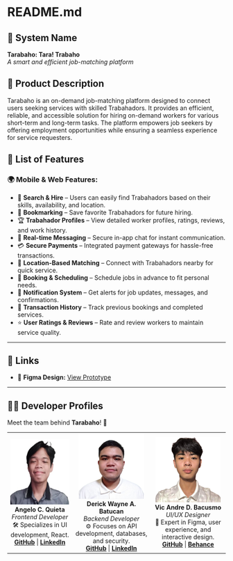 # README.md

## 📌 System Name
**Tarabaho: Tara! Trabaho**  
*A smart and efficient job-matching platform*

## 📝 Product Description
Tarabaho is an on-demand job-matching platform designed to connect users seeking services with skilled Trabahadors. It provides an efficient, reliable, and accessible solution for hiring on-demand workers for various short-term and long-term tasks. The platform empowers job seekers by offering employment opportunities while ensuring a seamless experience for service requesters.

## 🚀 List of Features
### 🌍 Mobile & Web Features:
- 🔎 **Search & Hire** – Users can easily find Trabahadors based on their skills, availability, and location.
- 📌 **Bookmarking** – Save favorite Trabahadors for future hiring.
- 🏆 **Trabahador Profiles** – View detailed worker profiles, ratings, reviews, and work history.
- 💬 **Real-time Messaging** – Secure in-app chat for instant communication.
- 💳 **Secure Payments** – Integrated payment gateways for hassle-free transactions.
- 📍 **Location-Based Matching** – Connect with Trabahadors nearby for quick service.
- 📅 **Booking & Scheduling** – Schedule jobs in advance to fit personal needs.
- 🔔 **Notification System** – Get alerts for job updates, messages, and confirmations.
- 📜 **Transaction History** – Track previous bookings and completed services.
- ⭐ **User Ratings & Reviews** – Rate and review workers to maintain service quality.

---

## 🔗 Links
- 🎨 **Figma Design:** [View Prototype](https://www.figma.com/design/t7sT86vAsmKiS64jiRoaW8/Untitled?node-id=0-1&t=dDjY4RlPTyR1ONwd-1)

---

## 👨‍💻 Developer Profiles
Meet the team behind **Tarabaho**! 🚀

<table align="center">
<tr>
  <td align="center">
    <img src="images/angelo.png" width="150" height="150"><br>
    <strong>Angelo C. Quieta</strong><br>
    <em>Frontend Developer</em><br>
    🛠 Specializes in UI development, React.<br>
    <a href="https://github.com/lowki0212"><strong>GitHub</strong></a> | 
    <a href="https://www.linkedin.com/in/angeloquieta"><strong>LinkedIn</strong></a>
  </td>
  <td align="center">
    <img src="images/derick.png" width="150" height="150"><br>
    <strong>Derick Wayne A. Batucan</strong><br>
    <em>Backend Developer</em><br>
    ⚙️ Focuses on API development, databases, and security.<br>
    <a href="https://github.com/biodio332"><strong>GitHub</strong></a> | 
    <a href="https://www.linkedin.com/in/derickbatucan"><strong>LinkedIn</strong></a>
  </td>
  <td align="center">
    <img src="images/andre.jpg" width="150" height="150"><br>
    <strong>Vic Andre D. Bacusmo</strong><br>
    <em>UI/UX Designer</em><br>
    🎨 Expert in Figma, user experience, and interactive design.<br>
    <a href="https://github.com/AndreBacusmo"><strong>GitHub</strong></a> | 
    <a href="https://www.behance.net/andrebacusmo"><strong>Behance</strong></a>
  </td>
</tr>
</table>
